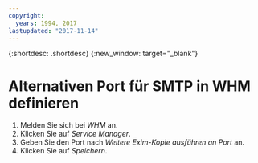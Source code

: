 ```yaml
---
copyright:
  years: 1994, 2017
lastupdated: "2017-11-14"
---
```


{:shortdesc: .shortdesc}
{:new_window: target="_blank"}

# Alternativen Port für SMTP in WHM definieren

1. Melden Sie sich bei *WHM* an.
2. Klicken Sie auf *Service Manager*.
3. Geben Sie den Port nach *Weitere Exim-Kopie ausführen an Port* an.
4. Klicken Sie auf *Speichern*.
